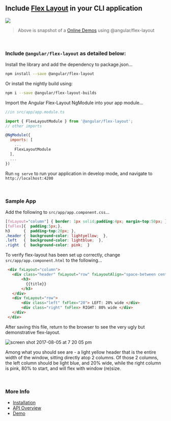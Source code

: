 ## Include [Flex Layout](https://github.com/angular/flex-layout) in your CLI application

<a href="https://tburleson-layouts-demos.firebaseapp.com/#/docs" target="_blank">
  <img src="https://user-images.githubusercontent.com/210413/28999595-65e9be78-7a11-11e7-9403-69ecae10fcb4.png"></img>
</a>

> Above is snapshot of a [Online Demos](https://tburleson-layouts-demos.firebaseapp.com/#/docs) using @angular/flex-layout


<br/>

### Include `@angular/flex-layout` as detailed below:

Install the  library and add the dependency to package.json...
```bash
npm install --save @angular/flex-layout
```

Or install the nightly build using:

```bash
npm i --save @angular/flex-layout-builds
```

Import the Angular Flex-Layout NgModule into your app module...
```javascript
//in src/app/app.module.ts 

import { FlexLayoutModule } from '@angular/flex-layout';
// other imports 

@NgModule({
  imports: [
    ...
    FlexLayoutModule
  ],
  ...
})
```

Run `ng serve` to run your application in develop mode, and navigate to `http://localhost:4200`

<br/>

### Sample App

Add the following to `src/app/app.component.css`...
```css
[fxLayout="column"] { border: 1px solid;padding:4px; margin-top:50px; },
[fxFlex]{  padding:5px;},
h3      {  padding-top:20px; },
.header {  background-color: lightyellow;  },
.left   {  background-color: lightblue;  },
.right  {  background-color: pink;  }
```

To verify flex-layout has been set up correctly, change `src/app/app.component.html` to the following...
```html
 <div fxLayout="column">
   <div class="header" fxLayout="row" fxLayoutAlign="space-between center">
       <h3>
         {{title}}
       </h3>
   </div>
   <div fxLayout="row">
       <div class="left" fxFlex="20"> LEFT: 20% wide </div>
       <div class="right" fxFlex> RIGHT: 80% wide </div>
   </div>
 </div>
 ```

After saving this file, return to the browser to see the very ugly but demonstrative flex-layout.

![screen shot 2017-08-05 at 7 20 05 pm](https://user-images.githubusercontent.com/210413/28999629-35c566a0-7a13-11e7-8d36-1d1a2244443c.png)

Among what you should see are - a light yellow header that is the entire width of the window, sitting directly atop 2 columns. Of those 2 columns, the left column should be light blue, and 20% wide, while the right column is pink, 80% to start, and will flex with window (re)size.

<br/>

### More Info 

 - [Installation](https://github.com/angular/flex-layout/wiki/Using-Angular-CLI)
 - [API Overview](https://github.com/angular/flex-layout/wiki/Declarative-API-Overview)
 - [Demo](https://tburleson-layouts-demos.firebaseapp.com/#/docs)
